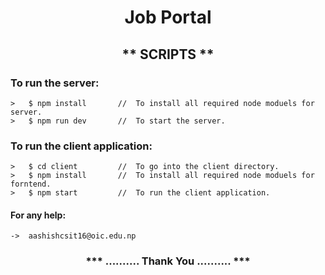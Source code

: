<h1 align="center" >Job Portal</h1>




<h2 align="center" >** SCRIPTS **</h2>


<h3 align="left">To run the server:</h3>

```
>   $ npm install       //  To install all required node moduels for server.
>   $ npm run dev       //  To start the server.
```


<h3 align="left">To run the client application:</h3>

```
>   $ cd client         //  To go into the client directory.
>   $ npm install       //  To install all required node moduels for forntend.
>   $ npm start         //  To run the client application.
 ``` 
 
 
 
 <h4 align="left"> For any help:</h4>
 
 ```
 ->  aashishcsit16@oic.edu.np
 ```
 

<h3 align="center" >*** ..........   Thank You   .......... ***</h3>
